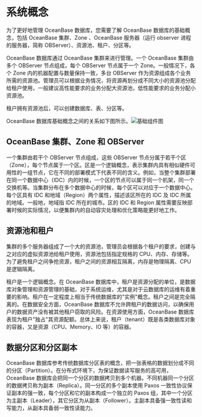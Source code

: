 # 系统概念

为了更好地管理 OceanBase 数据库，您需要了解 OceanBase 数据库的基础概念，包括 OceanBase 集群、Zone 、OceanBase 服务器（运行 observer 进程的服务器，简称 OBServer）、资源池、租户、分区等。

OceanBase 数据库通过 OceanBase 集群来进行管理。一个 OceanBase 集群由多个 OBServer 节点组成，每个 OBServer 节点属于一个 Zone。一般情况下，各个 Zone 内的机器配置与数量保持一致，多台 OBServer 作为资源组成各个业务所需的资源池。管理员可以根据业务情况，将资源再划分成不同大小的资源池分配给租户使用，一般建议高性能要求的业务分配大资源池，低性能要求的业务分配小资源池。

租户拥有资源池后，可以创建数据库、表、分区等。

OceanBase 数据库基础概念之间的关系如下图所示。![基础组件图](https://help-static-aliyun-doc.aliyuncs.com/assets/img/zh-CN/3410242161/p236768.png)

## OceanBase 集群、Zone 和 OBServer

一个集群由若干个 OBServer 节点组成，这些 OBServer 节点分属于若干个区（Zone），每个节点属于一个区。区是一个逻辑概念，表示集群内具有相似硬件可用性的一组节点，它在不同的部署模式下代表不同的含义。例如，当整个集群部署在同一个数据中心（IDC）内的时候，一个区的节点可以属于同一个机架，同一个交换机等。当集群分布在多个数据中心的时候，每个区可以对应于一个数据中心。每个区具有 IDC 和地域（Region）两个属性，描述该区所在的 IDC 及 IDC 所属的地域。一般地，地域指 IDC 所在的城市。区的 IDC 和 Region 属性需要反映部署时候的实际情况，以便集群内的自动容灾处理和优化策略能更好地工作。

## 资源池和租户

集群的多个服务器组成了一个大的资源池，管理员会根据各个租户的要求，创建与之对应的虚拟资源池给租户使用，资源池包括指定规格的 CPU、内存、存储等。为了避免租户之间争抢资源，租户之间的资源相互隔离，内存是物理隔离、CPU 是逻辑隔离。

租户是一个逻辑概念。在 OceanBase 数据库中，租户是资源分配的单位，是数据库对象管理和资源管理的基础，对于系统运维，尤其是对于云数据库的运维有着重要的影响。租户在一定程度上相当于传统数据库的"实例"概念。租户之间是完全隔离的。在数据安全方面，OceanBase 数据库不允许跨租户的数据访问，以确保用户的数据资产没有被其他租户窃取的风险。在资源使用方面，OceanBase 数据库表现为租户"独占"其资源配额。总体上来说，租户（tenant）既是各类数据库对象的容器，又是资源（CPU、Memory、IO 等）的容器。

## 数据分区和分区副本

OceanBase 数据库参考传统数据库分区表的概念，把一张表格的数据划分成不同的分区（Partition）。在分布式环境下，为保证数据读写服务的高可用，OceanBase 数据库会把同一个分区的数据拷贝到多个机器。不同机器同一个分区的数据拷贝称为副本（Replica）。同一分区的多个副本使用 Paxos 一致性协议保证副本的强一致，每个分区和它的副本构成一个独立的 Paxos 组，其中一个分区为主副本（Leader），其它分区为从副本（Follower）。主副本具备强一致性读和写能力，从副本具备弱一致性读能力。
